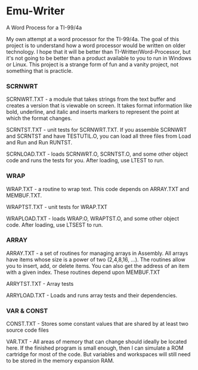 # Emu-Writer
A Word Process for a TI-99/4a

My own attempt at a word processor for the TI-99/4a.
The goal of this project is to understand how a word processor would be written on older technology.
I hope that it will be better than TI-Writter/Word-Processor,
but it's not going to be better than a product available to you to run in Windows or Linux.
This project is a strange form of fun and a vanity project, not something that is practicle.

### SCRNWRT

SCRNWRT.TXT - a module that takes strings from the text buffer and creates a version that is viewable on screen.
It takes format information like bold, underline, and italic and inserts markers to represent the point at which the format changes.

SCRNTST.TXT - unit tests for SCRNWRT.TXT. 
If you assemble SCRNWRT and SCRNTST and have TESTUTIL.O, you can load all three files from Load and Run and Run RUNTST.

SCRNLOAD.TXT - loads SCRNWRT.O, SCRNTST.O, and some other object code and runs the tests for you.
After loading, use LTEST to run.

### WRAP

WRAP.TXT - a routine to wrap text. This code depends on ARRAY.TXT and MEMBUF.TXT.

WRAPTST.TXT - unit tests for WRAP.TXT

WRAPLOAD.TXT - loads WRAP.O, WRAPTST.O, and some other object code.
After loading, use LTSEST to run.

### ARRAY

ARRAY.TXT - a set of routines for managing arrays in Assembly.
All arrays have items whose size is a power of two (2,4,8,16, ...).
The routines allow you to insert, add, or delete items.
You can also get the address of an item with a given index.
These routines depend upon MEMBUF.TXT

ARRYTST.TXT - Array tests

ARRYLOAD.TXT - Loads and runs array tests and their dependencies.

### VAR & CONST

CONST.TXT - Stores some constant values that are shared by at least two source code files

VAR.TXT - All areas of memory that can change should ideally be located here.
If the finished program is small enough, then I can simulate a ROM cartridge for most of the code.
But variables and workspaces will still need to be stored in the memory expansion RAM.